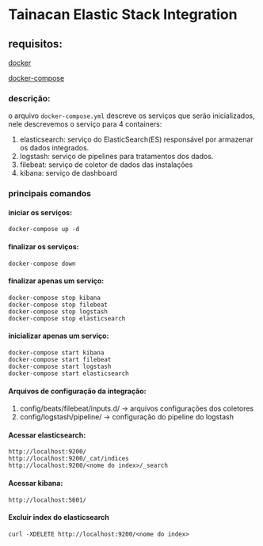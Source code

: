 # Tainacan Elastic Stack Integration
## requisitos:
[docker](https://docs.docker.com/get-docker)

[docker-compose](https://docs.docker.com/compose/install)

### descrição:
   o arquivo `docker-compose.yml` descreve os serviços que serão inicializados, nele descrevemos o serviço para 4 containers:
  
1. elasticsearch:
   serviço do ElasticSearch(ES) responsável por armazenar os dados integrados.
2. logstash:
   serviço de pipelines para tratamentos dos dados.
3. filebeat:
   serviço de coletor de dados das instalações
4. kibana:
   serviço de dashboard


### principais comandos
#### iniciar os serviços:
```
docker-compose up -d
```

#### finalizar os serviços:
```
docker-compose down
```

#### finalizar apenas um serviço:
```
docker-compose stop kibana
docker-compose stop filebeat
docker-compose stop logstash
docker-compose stop elasticsearch
```

#### inicializar apenas um serviço:
```
docker-compose start kibana
docker-compose start filebeat
docker-compose start logstash
docker-compose start elasticsearch
```
#### Arquivos de configuração da integração:

1. config/beats/filebeat/inputs.d/  -> arquivos configurações dos coletores
2. config/logstash/pipeline/ -> configuração do pipeline do logstash

#### Acessar elasticsearch:
```
http://localhost:9200/
http://localhost:9200/_cat/indices
http://localhost:9200/<nome do index>/_search
```
#### Acessar kibana:
```
http://localhost:5601/
```

#### Excluir index do elasticsearch
```
curl -XDELETE http://localhost:9200/<nome do index>
```



